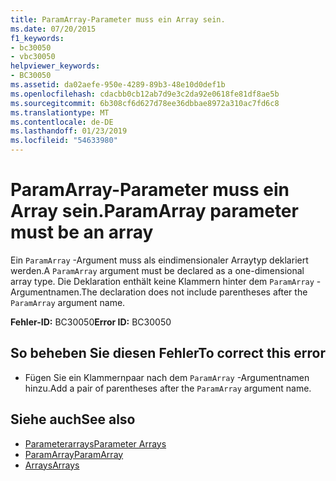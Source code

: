 ```yaml
---
title: ParamArray-Parameter muss ein Array sein.
ms.date: 07/20/2015
f1_keywords:
- bc30050
- vbc30050
helpviewer_keywords:
- BC30050
ms.assetid: da02aefe-950e-4289-89b3-48e10d0def1b
ms.openlocfilehash: cdacbb0cb12ab7d9e3c2da92e0618fe81df8ae5b
ms.sourcegitcommit: 6b308cf6d627d78ee36dbbae8972a310ac7fd6c8
ms.translationtype: MT
ms.contentlocale: de-DE
ms.lasthandoff: 01/23/2019
ms.locfileid: "54633980"
---
```

# <a name="paramarray-parameter-must-be-an-array"></a><span data-ttu-id="48aa8-102">ParamArray-Parameter muss ein Array sein.</span><span class="sxs-lookup"><span data-stu-id="48aa8-102">ParamArray parameter must be an array</span></span>
<span data-ttu-id="48aa8-103">Ein `ParamArray` -Argument muss als eindimensionaler Arraytyp deklariert werden.</span><span class="sxs-lookup"><span data-stu-id="48aa8-103">A `ParamArray` argument must be declared as a one-dimensional array type.</span></span> <span data-ttu-id="48aa8-104">Die Deklaration enthält keine Klammern hinter dem `ParamArray` -Argumentnamen.</span><span class="sxs-lookup"><span data-stu-id="48aa8-104">The declaration does not include parentheses after the `ParamArray` argument name.</span></span>  
  
 <span data-ttu-id="48aa8-105">**Fehler-ID:** BC30050</span><span class="sxs-lookup"><span data-stu-id="48aa8-105">**Error ID:** BC30050</span></span>  
  
## <a name="to-correct-this-error"></a><span data-ttu-id="48aa8-106">So beheben Sie diesen Fehler</span><span class="sxs-lookup"><span data-stu-id="48aa8-106">To correct this error</span></span>  
  
-   <span data-ttu-id="48aa8-107">Fügen Sie ein Klammernpaar nach dem `ParamArray` -Argumentnamen hinzu.</span><span class="sxs-lookup"><span data-stu-id="48aa8-107">Add a pair of parentheses after the `ParamArray` argument name.</span></span>  
  
## <a name="see-also"></a><span data-ttu-id="48aa8-108">Siehe auch</span><span class="sxs-lookup"><span data-stu-id="48aa8-108">See also</span></span>
- [<span data-ttu-id="48aa8-109">Parameterarrays</span><span class="sxs-lookup"><span data-stu-id="48aa8-109">Parameter Arrays</span></span>](../../visual-basic/programming-guide/language-features/procedures/parameter-arrays.md)
- [<span data-ttu-id="48aa8-110">ParamArray</span><span class="sxs-lookup"><span data-stu-id="48aa8-110">ParamArray</span></span>](../../visual-basic/language-reference/modifiers/paramarray.md)
- [<span data-ttu-id="48aa8-111">Arrays</span><span class="sxs-lookup"><span data-stu-id="48aa8-111">Arrays</span></span>](../../visual-basic/programming-guide/language-features/arrays/index.md)
